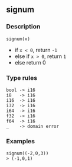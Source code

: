## signum

### Description

`signum(x)`

- if `x < 0`, return `-1`
- else if `x > 0`, return `1`
- else return 0

### Type rules

```no-highlight
bool -> i16
i8   -> i16
i16  -> i16
i32  -> i16
i64  -> i16
f32  -> i16
f64  -> i16
_    -> domain error
```

### Examples

```no-highlight
signum((-2,0,3))
> (-1,0,1)
```
